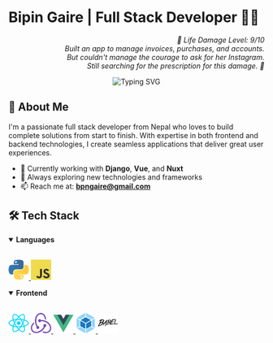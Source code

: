 # Bipin Gaire | Full Stack Developer 👨‍💻

<p align="right">
  <i>💊 Life Damage Level: 9/10<br>
  Built an app to manage invoices, purchases, and accounts.<br>
  But couldn't manage the courage to ask for her Instagram.<br>
  Still searching for the prescription for this damage. 🖤</i>
</p>

<div align="center">
  <img src="https://readme-typing-svg.herokuapp.com?font=Fira+Code&size=25&duration=3000&pause=1000&color=2E8B57&center=true&vCenter=true&width=600&lines=Full+Stack+Developer;Django+%2B+Vue+%2B+Nuxt+Specialist;Software+Engineer+from+Nepal" alt="Typing SVG" />
</div>

## 👋 About Me

I'm a passionate full stack developer from Nepal who loves to build complete solutions from start to finish. With expertise in both frontend and backend technologies, I create seamless applications that deliver great user experiences.

- 🔭 Currently working with **Django**, **Vue**, and **Nuxt**
- 🌱 Always exploring new technologies and frameworks
- 📫 Reach me at: **bpngaire@gmail.com**

## 🛠️ Tech Stack

<details open>
<summary><b>Languages</b></summary>
<br>
<p align="left">
  <a href="https://www.python.org" target="_blank">
    <img src="assets/python.svg" alt="python" width="40" height="40"/>
  </a>
  <a href="https://developer.mozilla.org/en-US/docs/Web/JavaScript" target="_blank">
    <img src="assets/javascript.svg" alt="javascript" width="40" height="40"/>
  </a>
</p>
</details>

<details open>
<summary><b>Frontend</b></summary>
<br>
<p align="left">
  <a href="https://reactjs.org/" target="_blank">
    <img src="assets/reactjs.svg" alt="reactjs" width="40" height="40"/>
  </a>
  <a href="https://redux.js.org" target="_blank">
    <img src="assets/redux.svg" alt="redux" width="40" height="40"/>
  </a>
  <a href="https://vuejs.org/" target="_blank">
    <img src="assets/vuejs.svg" alt="vuejs" width="40" height="40"/>
  </a>
  <a href="https://webpack.js.org" target="_blank">
    <img src="assets/webpack.svg" alt="webpack" width="40" height="40"/>
  </a>
  <a href="https://babeljs.io/" target="_blank">
    <img src="assets/babeljs.svg" alt="babeljs" width="40"
